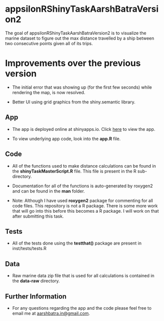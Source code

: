 
# appsilonRShinyTaskAarshBatraVersion2

<!-- badges: start -->
<!-- badges: end -->

The goal of appsilonRShinyTaskAarshBatraVersion2 is to visualize the
marine dataset to figure out the max distance travelled by a ship
between two consecutive points given all of its trips.

# Improvements over the previous version

-   The initial error that was showing up (for the first few seconds)
    while rendering the map, is now resolved.

-   Better UI using grid graphics from the shiny.semantic library.

## App

-   The app is deployed online at shinyapps.io. Click
    [here](https://aarsh.shinyapps.io/appsilonRShinyTaskAarshBatraVersion2/)
    to view the app.

-   To view underlying app code, look into the **app.R** file.

## Code

-   All of the functions used to make distance calculations can be found
    in the **shinyTaskMasterScript.R** file. This file is present in the
    R sub-directory.

-   Documentation for all of the functions is auto-generated by roxygen2
    and can be found in the **man** folder.

-   Note: Although I have used **roxygen2** package for commenting for
    all code files. This repository is not a R package. There is some
    more work that will go into this before this becomes a R package. I
    will work on that after submitting this task.

## Tests

-   All of the tests done using the **testthat()** package are present
    in inst/tests/tests.R

## Data

-   Raw marine data zip file that is used for all calculations is
    contained in the **data-raw** directory.

## Further Information

-   For any questions regarding the app and the code please feel free to
    email me at <aarshbatra.in@gmail.com>.
